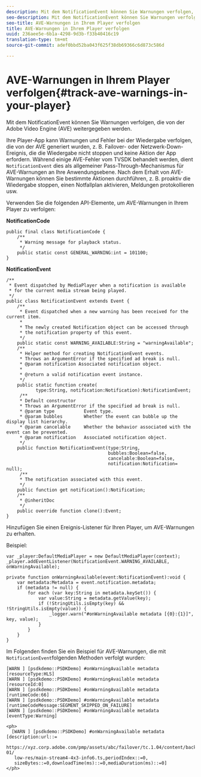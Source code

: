 ```yaml
---
description: Mit dem NotificationEvent können Sie Warnungen verfolgen, die von der Adobe Video Engine (AVE) weitergegeben werden.
seo-description: Mit dem NotificationEvent können Sie Warnungen verfolgen, die von der Adobe Video Engine (AVE) weitergegeben werden.
seo-title: AVE-Warnungen in Ihrem Player verfolgen
title: AVE-Warnungen in Ihrem Player verfolgen
uuid: 236aee5e-6b1a-4298-9d3b-f33b40416c19
translation-type: tm+mt
source-git-commit: adef0bbd52ba043f625f38db69366c6d873c586d

---
```



# AVE-Warnungen in Ihrem Player verfolgen{#track-ave-warnings-in-your-player}

Mit dem NotificationEvent können Sie Warnungen verfolgen, die von der Adobe Video Engine (AVE) weitergegeben werden.

Ihre Player-App kann Warnungen und Fehler bei der Wiedergabe verfolgen, die von der AVE generiert wurden, z. B. Failover- oder Netzwerk-Down-Ereignis, die die Wiedergabe nicht stoppen und keine Aktion der App erfordern. Während einige AVE-Fehler vom TVSDK behandelt werden, dient `NotificationEvent` dies als allgemeiner Pass-Through-Mechanismus für AVE-Warnungen an Ihre Anwendungsebene. Nach dem Erhalt von AVE-Warnungen können Sie bestimmte Aktionen durchführen, z. B. proaktiv die Wiedergabe stoppen, einen Notfallplan aktivieren, Meldungen protokollieren usw.

Verwenden Sie die folgenden API-Elemente, um AVE-Warnungen in Ihrem Player zu verfolgen:

**NotificationCode**

```
public final class NotificationCode { 
    /** 
     * Warning message for playback status. 
     */ 
    public static const GENERAL_WARNING:int = 101100; 
}
```

**NotificationEvent**

```
/** 
 * Event dispatched by MediaPlayer when a notification is available 
 * for the current media stream being played. 
 */ 
public class NotificationEvent extends Event { 
    /** 
     * Event dispatched when a new warning has been received for the current item. 
     * 
     * The newly created Notification object can be accessed through  
     * the notification property of this event. 
     */ 
    public static const WARNING_AVAILABLE:String = "warningAvailable"; 
    /** 
     * Helper method for creating NotificationEvent events. 
     * Throws an ArgumentError if the specified ad break is null. 
     * @param notification Associated notification object. 
     * 
     * @return a valid notification event instance. 
     */ 
    public static function create( 
           type:String, notification:Notification):NotificationEvent; 
     /** 
     * Default constructor 
     * Throws an ArgumentError if the specified ad break is null. 
     * @param type           Event type. 
     * @param bubbles        Whether the event can bubble up the display list hierarchy. 
     * @param cancelable     Whether the behavior associated with the event can be prevented. 
     * @param notification   Associated notification object. 
     */ 
    public function NotificationEvent(type:String,  
                                      bubbles:Boolean=false,  
                                      cancelable:Boolean=false,  
                                      notification:Notification= null); 
     /** 
     * The notification associated with this event. 
     */ 
    public function get notification():Notification; 
    /** 
     * @inheritDoc 
     */ 
    public override function clone():Event; 
}
```

Hinzufügen Sie einen Ereignis-Listener für Ihren Player, um AVE-Warnungen zu erhalten.

Beispiel:

```
var _player:DefaultMediaPlayer = new DefaultMediaPlayer(context); 
_player.addEventListener(NotificationEvent.WARNING_AVAILABLE, onWarningAvailable); 
 
private function onWarningAvailable(event:NotificationEvent):void { 
    var metadata:Metadata = event.notification.metadata; 
    if (metadata != null) { 
        for each (var key:String in metadata.keySet()) { 
            var value:String = metadata.getValue(key); 
            if (!StringUtils.isEmpty(key) && !StringUtils.isEmpty(value)) { 
                _logger.warn("#onWarningAvailable metadata [{0}:{1}]", key, value); 
            } 
        } 
    } 
} 
```

<!--<a id="example_C35262605D394718B40C084B569A5052"></a>-->

Im Folgenden finden Sie ein Beispiel für AVE-Warnungen, die mit `NotificationEvent`folgenden Methoden verfolgt wurden:

```
[WARN ] [psdkdemo::PSDKDemo] #onWarningAvailable metadata [resourceType:HLS] 
[WARN ] [psdkdemo::PSDKDemo] #onWarningAvailable metadata [resourceId:0] 
[WARN ] [psdkdemo::PSDKDemo] #onWarningAvailable metadata [runtimeCode:66] 
[WARN ] [psdkdemo::PSDKDemo] #onWarningAvailable metadata [runtimeCodeMessage:SEGMENT_SKIPPED_ON_FAILURE] 
[WARN ] [psdkdemo::PSDKDemo] #onWarningAvailable metadata [eventType:Warning] 
 
<ph>
  [WARN ] [psdkdemo::PSDKDemo] #onWarningAvailable metadata [description:url::= 
   https://xyz.corp.adobe.com/pmp/assets/abc/failover/tc.1.04/content/backup-01/ 
   low-res/main-stream4-4x3-info6.ts,periodIndex::=0, 
   sizeBytes::=0,downloadTime(ms)::=0,mediaDuration(ms)::=0] 
</ph>
```
